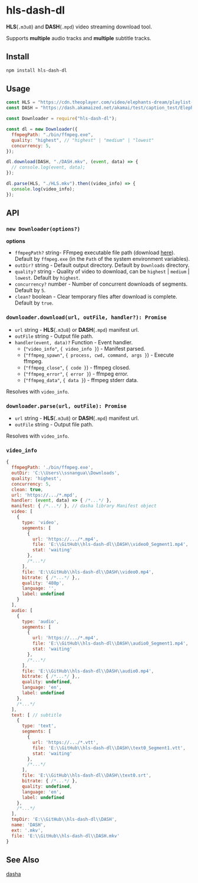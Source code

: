 # hls-dash-dl

**HLS**(`.m3u8`) and **DASH**(`.mpd`) video streaming download tool.

Supports **multiple** audio tracks and **multiple** subtitle tracks.

## Install

```bash
npm install hls-dash-dl
```

## Usage

```javascript
const HLS = "https://cdn.theoplayer.com/video/elephants-dream/playlist-single-audio.m3u8";
const DASH = "https://dash.akamaized.net/akamai/test/caption_test/ElephantsDream/elephants_dream_480p_heaac5_1_https.mpd";

const Downloader = require("hls-dash-dl");

const dl = new Downloader({
  ffmpegPath: "./bin/ffmpeg.exe",
  quality: "highest", // "highest" | "medium" | "lowest"
  concurrency: 5,
});

dl.download(DASH, "./DASH.mkv", (event, data) => {
  // console.log(event, data);
});

dl.parse(HLS, "./HLS.mkv").then((video_info) => {
  console.log(video_info);
});
```

## API

### `new Downloader(options?)`

**options**

- `ffmpegPath?` string- FFmpeg executable file path (download [here](https://ffmpeg.org/download.html)). Default by `ffmpeg.exe` (in the `Path` of the system environment variables).
- `outDir?` string - Default output directory. Default by `Downloads` directory.
- `quality?` string - Quality of video to download, can be `highest` | `medium` | `lowest`. Default by `highest`.
- `concurrency?` number - Number of concurrent downloads of segments. Default by `5`.
- `clean?` boolean - Clear temporary files after download is complete. Default by `true`.

### `downloader.download(url, outFile, handler?): Promise`

- `url` string - **HLS**(`.m3u8`) or **DASH**(`.mpd`) manifest url.
- `outFile` string - Output file path.
- `handler(event, data)?` Function - Event handler.
  - (`"video_info"`, `{ video_info }`) - Manifest parsed.
  - (`"ffmpeg_spawn"`, `{ process, cwd, command, args }`) - Execute ffmpeg.
  - (`"ffmpeg_close"`, `{ code }`) - ffmpeg closed.
  - (`"ffmpeg_error"`, `{ error }`) - ffmpeg error.
  - (`"ffmpeg_data"`, `{ data }`) - ffmpeg stderr data.

Resolves with `video_info`.

### `downloader.parse(url, outFile): Promise`

- `url` string - **HLS**(`.m3u8`) or **DASH**(`.mpd`) manifest url.
- `outFile` string - Output file path.

Resolves with `video_info`.

### `video_info`

```javascript
{
  ffmpegPath: './bin/ffmpeg.exe',
  outDir: 'C:\\Users\\ssnangua\\Downloads',
  quality: 'highest',
  concurrency: 5,
  clean: true,
  url: 'https://.../*.mpd',
  handler: (event, data) => { /*...*/ },
  manifest: { /*...*/ }, // dasha library Manifest object
  video: [
    {
      type: 'video',
      segments: [
        {
          url: 'https://.../*.mp4',
          file: 'E:\\GitHub\\hls-dash-dl\\DASH\\video0_Segment1.mp4',
          stat: 'waiting'
        },
        /*...*/
      ],
      file: 'E:\\GitHub\\hls-dash-dl\\DASH\\video0.mp4',
      bitrate: { /*...*/ },,
      quality: '480p',
      language: '',
      label: undefined
    }
  ],
  audio: [
    {
      type: 'audio',
      segments: [
        {
          url: 'https://.../*.mp4',
          file: 'E:\\GitHub\\hls-dash-dl\\DASH\\audio0_Segment1.mp4',
          stat: 'waiting'
        },
        /*...*/
      ],
      file: 'E:\\GitHub\\hls-dash-dl\\DASH\\audio0.mp4',
      bitrate: { /*...*/ },,
      quality: undefined,
      language: 'en',
      label: undefined
    },
    /*...*/
  ],
  text: [ // subtitle
    {
      type: 'text',
      segments: [
        {
          url: 'https://.../*.vtt',
          file: 'E:\\GitHub\\hls-dash-dl\\DASH\\text0_Segment1.vtt',
          stat: 'waiting'
        },
        /*...*/
      ],
      file: 'E:\\GitHub\\hls-dash-dl\\DASH\\text0.srt',
      bitrate: { /*...*/ },
      quality: undefined,
      language: 'en',
      label: undefined
    },
    /*...*/
  ],
  tmpDir: 'E:\\GitHub\\hls-dash-dl\\DASH',
  name: 'DASH',
  ext: '.mkv',
  file: 'E:\\GitHub\\hls-dash-dl\\DASH.mkv'
}
```

## See Also

[dasha](https://github.com/vitalygashkov/dasha)
